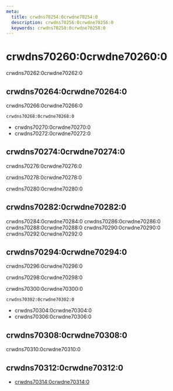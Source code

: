 ```yaml
---
meta:
  title: crwdns70254:0crwdne70254:0
  description: crwdns70256:0crwdne70256:0
  keywords: crwdns70258:0crwdne70258:0
---
```


# crwdns70260:0crwdne70260:0

crwdns70262:0crwdne70262:0

<entry-ad />

## crwdns70264:0crwdne70264:0

crwdns70266:0crwdne70266:0

`crwdns70268:0crwdne70268:0`

- crwdns70270:0crwdne70270:0
- crwdns70272:0crwdne70272:0

## crwdns70274:0crwdne70274:0

crwdns70276:0crwdne70276:0

  crwdns70278:0crwdne70278:0

  crwdns70280:0crwdne70280:0

## crwdns70282:0crwdne70282:0

crwdns70284:0crwdne70284:0
<alert type="success">crwdns70286:0crwdne70286:0</alert>
<alert type="info">crwdns70288:0crwdne70288:0</alert>
<alert type="warning">crwdns70290:0crwdne70290:0</alert>
<alert type="error">crwdns70292:0crwdne70292:0</alert>

## crwdns70294:0crwdne70294:0

crwdns70296:0crwdne70296:0

  crwdns70298:0crwdne70298:0

  crwdns70300:0crwdne70300:0

  `crwdns70302:0crwdne70302:0`

- crwdns70304:0crwdne70304:0
- crwdns70306:0crwdne70306:0

## crwdns70308:0crwdne70308:0

crwdns70310:0crwdne70310:0

## crwdns70312:0crwdne70312:0

- [crwdns70314:0crwdne70314:0]()

<backmatter />
